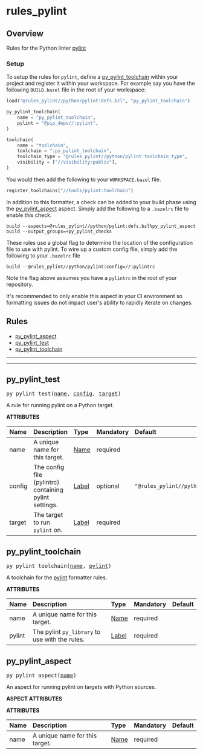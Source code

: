 <!-- Generated with Stardoc: http://skydoc.bazel.build -->

# rules_pylint

## Overview

Rules for the Python linter [pylint][pl]

### Setup

To setup the rules for `pylint`, define a [py_pylint_toolchain](#py_pylint_toolchain) within your
project and register it within your workspace. For example say you have the following `BUILD.bazel`
file in the root of your workspace:

```python
load("@rules_pylint//python/pylint:defs.bzl", "py_pylint_toolchain")

py_pylint_toolchain(
    name = "py_pylint_toolchain",
    pylint = "@pip_deps//:pylint",
)

toolchain(
    name = "toolchain",
    toolchain = ":py_pylint_toolchain",
    toolchain_type = "@rules_pylint//python/pylint:toolchain_type",
    visibility = ["//visibility:public"],
)
```

You would then add the following to your `WORKSPACE.bazel` file.

```python
register_toolchains("//tools/pylint:toolchain")
```

In addition to this formatter, a check can be added to your build phase using the [py_pylint_aspect](#py_pylint_aspect)
aspect. Simply add the following to a `.bazelrc` file to enable this check.

```text
build --aspects=@rules_pylint//python/pylint:defs.bzl%py_pylint_aspect
build --output_groups=+py_pylint_checks
```

These rules use a global flag to determine the location of the configuration file to use with pylint. To wire up a custom
config file, simply add the following to your `.bazelrc` file

```text
build --@rules_pylint//python/pylint:config=//:pylintrc
```

Note the flag above assumes you have a `pylintrc` in the root of your repository.

It's recommended to only enable this aspect in your CI environment so formatting issues do not
impact user's ability to rapidly iterate on changes.


[pl]: https://pylint.pycqa.org/en/latest/

## Rules

- [py_pylint_aspect](#py_pylint_aspect)
- [py_pylint_test](#py_pylint_test)
- [py_pylint_toolchain](#py_pylint_toolchain)

---

---

<a id="py_pylint_test"></a>

## py_pylint_test

<pre>
py_pylint_test(<a href="#py_pylint_test-name">name</a>, <a href="#py_pylint_test-config">config</a>, <a href="#py_pylint_test-target">target</a>)
</pre>

A rule for running pylint on a Python target.

**ATTRIBUTES**


| Name  | Description | Type | Mandatory | Default |
| :------------- | :------------- | :------------- | :------------- | :------------- |
| <a id="py_pylint_test-name"></a>name |  A unique name for this target.   | <a href="https://bazel.build/concepts/labels#target-names">Name</a> | required |  |
| <a id="py_pylint_test-config"></a>config |  The config file (pylintrc) containing pylint settings.   | <a href="https://bazel.build/concepts/labels">Label</a> | optional |  `"@rules_pylint//python/pylint:config"`  |
| <a id="py_pylint_test-target"></a>target |  The target to run `pylint` on.   | <a href="https://bazel.build/concepts/labels">Label</a> | required |  |


<a id="py_pylint_toolchain"></a>

## py_pylint_toolchain

<pre>
py_pylint_toolchain(<a href="#py_pylint_toolchain-name">name</a>, <a href="#py_pylint_toolchain-pylint">pylint</a>)
</pre>

A toolchain for the [pylint](https://pylint.readthedocs.io/en/stable/) formatter rules.

**ATTRIBUTES**


| Name  | Description | Type | Mandatory | Default |
| :------------- | :------------- | :------------- | :------------- | :------------- |
| <a id="py_pylint_toolchain-name"></a>name |  A unique name for this target.   | <a href="https://bazel.build/concepts/labels#target-names">Name</a> | required |  |
| <a id="py_pylint_toolchain-pylint"></a>pylint |  The pylint `py_library` to use with the rules.   | <a href="https://bazel.build/concepts/labels">Label</a> | required |  |


<a id="py_pylint_aspect"></a>

## py_pylint_aspect

<pre>
py_pylint_aspect(<a href="#py_pylint_aspect-name">name</a>)
</pre>

An aspect for running pylint on targets with Python sources.

**ASPECT ATTRIBUTES**



**ATTRIBUTES**


| Name  | Description | Type | Mandatory | Default |
| :------------- | :------------- | :------------- | :------------- | :------------- |
| <a id="py_pylint_aspect-name"></a>name |  A unique name for this target.   | <a href="https://bazel.build/concepts/labels#target-names">Name</a> | required |  |


